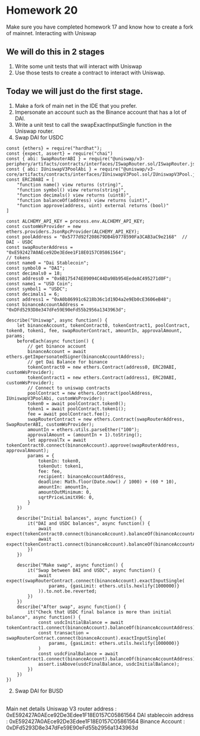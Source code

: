 # Homework 20
Make sure you have completed homework 17 and know how to create a fork of mainnet.
Interacting with Uniswap
## We will do this in 2 stages
1. Write some unit tests that will interact with Uniswap
2. Use those tests to create a contract to interact with Uniswap.
## Today we will just do the first stage.
1. Make a fork of main net in the IDE that you prefer.
2. Impersonate an account such as the Binance account that has a lot of DAI.
3. Write a unit test to call the swapExactInputSingle function in the Uniswap router.
1. Swap DAI for USDC
```solidity
const {ethers} = require("hardhat");
const {expect, assert} = require("chai")
const { abi: SwapRouterABI } = require("@uniswap/v3-periphery/artifacts/contracts/interfaces/ISwapRouter.sol/ISwapRouter.json");
const { abi: IUniswapV3PoolAbi } = require("@uniswap/v3-core/artifacts/contracts/interfaces/IUniswapV3Pool.sol/IUniswapV3Pool.json");
const ERC20ABI = [
    "function name() view returns (string)",
    "function symbol() view returns(string)",
    "function decimals() view returns (uint8)",
    "function balanceOf(address) view returns (uint)",
    "function approve(address, uint) external returns (bool)"
]

const ALCHEMY_API_KEY = process.env.ALCHEMY_API_KEY;
const customWsProvider = new ethers.providers.JsonRpcProvider(ALCHEMY_API_KEY);
const poolAddress = "0x5777d92f208679DB4b9778590Fa3CAB3aC9e2168"  // DAI - USDC
const swapRouterAddress = "0xE592427A0AEce92De3Edee1F18E0157C05861564";
// tokens
const name0 = "Dai Stablecoin";
const symbol0 = "DAI";
const decimals0 = 18;
const address0 = "0x6B175474E89094C44Da98b954EedeAC495271d0F";
const name1 = "USD Coin";
const symbol1 = "USDC";
const decimals1 = 6;
const address1 = "0xA0b86991c6218b36c1d19D4a2e9Eb0cE3606eB48";
const binanceAccountAddress = "0xDFd5293D8e347dFe59E90eFd55b2956a1343963d";

describe("Uniswap", async function() {
    let binanceAccount, tokenContract0, tokenContract1, poolContract, token0, token1, fee, swapRouterContract, amountIn, approvalAmount, params;
    beforeEach(async function() {
        // get binance account
        binanceAccount = await ethers.getImpersonatedSigner(binanceAccountAddress);
        // get Dai Balance for binance
        tokenContract0 = new ethers.Contract(address0, ERC20ABI, customWsProvider);
        tokenContract1 = new ethers.Contract(address1, ERC20ABI, customWsProvider);
        // Connect to uniswap contracts
        poolContract = new ethers.Contract(poolAddress, IUniswapV3PoolAbi, customWsProvider);
        token0 = await poolContract.token0();
        token1 = await poolContract.token1();
        fee = await poolContract.fee();
        swapRouterContract = new ethers.Contract(swapRouterAddress, SwapRouterABI, customWsProvider);
        amountIn = ethers.utils.parseEther("100");
        approvalAmount = (amountIn + 1).toString();
        let approvalTx = await tokenContract0.connect(binanceAccount).approve(swapRouterAddress, approvalAmount);
        params = {
            tokenIn: token0,
            tokenOut: token1,
            fee: fee,
            recipient: binanceAccountAddress,
            deadline: Math.floor(Date.now() / 1000) + (60 * 10),
            amountIn: amountIn,
            amountOutMinimum: 0,
            sqrtPriceLimitX96: 0,
        }
    })

    describe("Initial balances", async function() {
        it("DAI and USDC balances", async function() {
            await expect(tokenContract0.connect(binanceAccount).balanceOf(binanceAccountAddress)).to.not.be.reverted;
            await expect(tokenContract1.connect(binanceAccount).balanceOf(binanceAccountAddress)).to.not.be.reverted;
        })
    })

    describe("Make swap", async function() {
        it("Swap between DAI and USDC", async function() {
            await expect(swapRouterContract.connect(binanceAccount).exactInputSingle(
                params, {gasLimit: ethers.utils.hexlify(1000000)}
            )).to.not.be.reverted;
        })
    })
    describe("After swap", async function() {
        it("Check that USDC final balance is more than initial balance", async function() {
            const usdcInitialBalance = await tokenContract1.connect(binanceAccount).balanceOf(binanceAccountAddress);
            const transaction = swapRouterContract.connect(binanceAccount).exactInputSingle(
                params, {gasLimit: ethers.utils.hexlify(1000000)}
            )
            const usdcFinalBalance = await tokenContract1.connect(binanceAccount).balanceOf(binanceAccountAddress);
            assert.isAbove(usdcFinalBalance, usdcInitialBalance);
        })
    })
})
```
2. Swap DAI for BUSD
</br>
Main net details
Uniswap V3 router address : 0xE592427A0AEce92De3Edee1F18E0157C05861564
DAI stablecoin address : 0xE592427A0AEce92De3Edee1F18E0157C05861564
Binance Account : 0xDFd5293D8e347dFe59E90eFd55b2956a1343963d
